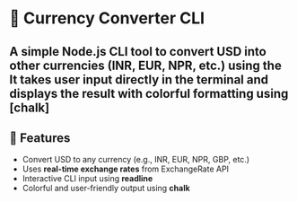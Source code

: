 # 💱 Currency Converter CLI

A simple **Node.js CLI tool** to convert USD into other currencies (INR, EUR, NPR, etc.) using the 
It takes user input directly in the terminal and displays the result with colorful formatting using [chalk]
---

## 🚀 Features
- Convert USD to any currency (e.g., INR, EUR, NPR, GBP, etc.)
- Uses **real-time exchange rates** from ExchangeRate API
- Interactive CLI input using **readline**
- Colorful and user-friendly output using **chalk**




